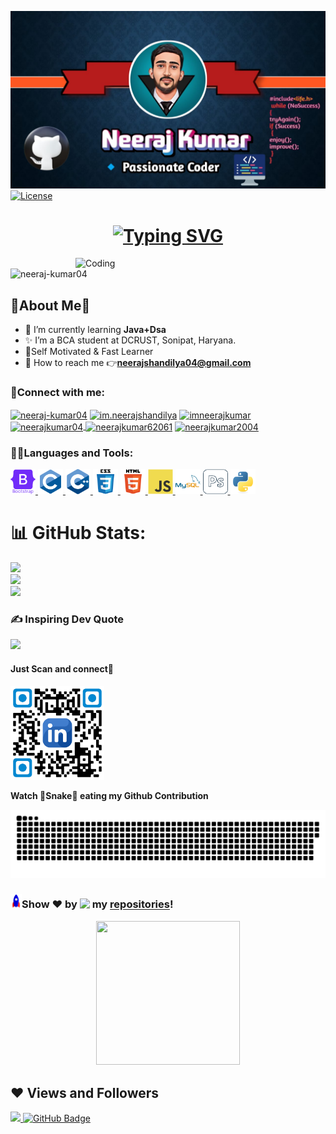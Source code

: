 ![logo](https://github.com/neeraj-kumar04/neeraj-kumar04/blob/main/banner.jpeg)
<a href="https://github.com/neeraj-kumar04/neeraj-kumar04/main/LICENSE"><img src="https://img.shields.io/github/license/antonkomarev/github-profile-views-counter.svg?style=flat-square" alt="License"></a>

<h1 align="center">
 <a href="https://git.io/typing-svg"><img src="https://readme-typing-svg.demolab.com?font=Roboto+Slab&weight=600&size=23&duration=4000&pause=350&color=FF6E04&background=10101000&width=435&lines=Hi+There!+%F0%9F%91%8B;I'm+Neeraj+Kumar+!;welcome+%F0%9F%99%8F+to+my+Github+Profile+" alt="Typing SVG" /></a></h1>
<img align="right"  width="400" alt="Coding" src="https://media.tenor.com/flflC6GFzO8AAAAd/sultan-alrefaei-programmer.gif">
  

<p align="left"> <img src="https://komarev.com/ghpvc/?username=neeraj-kumar04&label=Profile%20views&color=0e75b6&style=flat" alt="neeraj-kumar04" /> </p>
<h2><b>💠About Me💠</b> <br></h2>

- 🌱 I’m currently learning **Java+Dsa**
- ✨ I’m a BCA student at DCRUST, Sonipat, Haryana.
- 🔷Self Motivated & Fast Learner
- 🔰 How to reach me 👉**neerajshandilya04@gmail.com**

<h3 align="left"><b>🤝Connect with me:</b></h3>
<p align="left">
<a href="https://linkedin.com/in/neeraj-kumar04" target="blank"><img align="center" src="https://raw.githubusercontent.com/rahuldkjain/github-profile-readme-generator/master/src/images/icons/Social/linked-in-alt.svg" alt="neeraj-kumar04" height="30" width="40" /></a>
<a href="https://instagram.com/im.neeraj_04" target="blank"><img align="center" src="https://raw.githubusercontent.com/rahuldkjain/github-profile-readme-generator/master/src/images/icons/Social/instagram.svg" alt="im.neerajshandilya" height="30" width="40" /></a>
<a href="https://www.codechef.com/users/imneerajkumar" target="blank"><img align="center" src="https://cdn.jsdelivr.net/npm/simple-icons@3.1.0/icons/codechef.svg" alt="imneerajkumar" height="30" width="40" /></a>
<a href="https://www.hackerrank.com/profile/neerajkumar04" target="blank">
  <img align="center" src="https://raw.githubusercontent.com/rahuldkjain/github-profile-readme-generator/master/src/images/icons/Social/hackerrank.svg" alt="neerajkumar04" height="30" width="40" />
</a>
<a href="https://www.leetcode.com/neerajkumar22" target="blank"><img align="center" src="https://raw.githubusercontent.com/rahuldkjain/github-profile-readme-generator/master/src/images/icons/Social/leet-code.svg" alt="neerajkumar62061" height="30" width="40" /></a>
<a href="https://auth.geeksforgeeks.org/user/neerajkumar2004" target="blank"><img align="center" src="https://raw.githubusercontent.com/rahuldkjain/github-profile-readme-generator/master/src/images/icons/Social/geeks-for-geeks.svg" alt="neerajkumar2004" height="30" width="40" /></a>
</p>

<h3 align="left">👨‍💻Languages and Tools:</h3>
<p align="left"> <a href="https://getbootstrap.com" target="_blank" rel="noreferrer"> <img src="https://raw.githubusercontent.com/devicons/devicon/master/icons/bootstrap/bootstrap-plain-wordmark.svg" alt="bootstrap" width="40" height="40"/> </a> <a href="https://www.cprogramming.com/" target="_blank" rel="noreferrer"> <img src="https://raw.githubusercontent.com/devicons/devicon/master/icons/c/c-original.svg" alt="c" width="40" height="40"/> </a> <a href="https://www.w3schools.com/cpp/" target="_blank" rel="noreferrer"> <img src="https://raw.githubusercontent.com/devicons/devicon/master/icons/cplusplus/cplusplus-original.svg" alt="cplusplus" width="40" height="40"/> </a> <a href="https://www.w3schools.com/css/" target="_blank" rel="noreferrer"> <img src="https://raw.githubusercontent.com/devicons/devicon/master/icons/css3/css3-original-wordmark.svg" alt="css3" width="40" height="40"/> </a> <a href="https://www.w3.org/html/" target="_blank" rel="noreferrer"> <img src="https://raw.githubusercontent.com/devicons/devicon/master/icons/html5/html5-original-wordmark.svg" alt="html5" width="40" height="40"/> </a> <a href="https://developer.mozilla.org/en-US/docs/Web/JavaScript" target="_blank" rel="noreferrer"> <img src="https://raw.githubusercontent.com/devicons/devicon/master/icons/javascript/javascript-original.svg" alt="javascript" width="40" height="40"/> </a> <a href="https://www.mysql.com/" target="_blank" rel="noreferrer"> <img src="https://raw.githubusercontent.com/devicons/devicon/master/icons/mysql/mysql-original-wordmark.svg" alt="mysql" width="40" height="40"/> </a> <a href="https://www.photoshop.com/en" target="_blank" rel="noreferrer"> <img src="https://raw.githubusercontent.com/devicons/devicon/master/icons/photoshop/photoshop-line.svg" alt="photoshop" width="40" height="40"/> </a> <a href="https://www.python.org" target="_blank" rel="noreferrer"> <img src="https://raw.githubusercontent.com/devicons/devicon/master/icons/python/python-original.svg" alt="python" width="40" height="40"/> </a> </p>

# 📊 GitHub Stats:
![](https://github-readme-stats.vercel.app/api?username=neeraj-kumar04&theme=algolia&hide_border=false&include_all_commits=true&count_private=true)<br/>
![](https://github-readme-streak-stats.herokuapp.com/?user=neeraj-kumar04&theme=algolia&hide_border=false)<br/>
![](https://github-readme-stats.vercel.app/api/top-langs/?username=neeraj-kumar04&theme=algolia&hide_border=false&include_all_commits=true&count_private=true&layout=compact)



### ✍️ Inspiring Dev Quote
![](https://quotes-github-readme.vercel.app/api?type=horizontal&theme=radical)


<h4>Just Scan and connect🤝</h4>
 <img src="https://github.com/neeraj-kumar04/neeraj-kumar04/blob/main/LINKEDIN%20LOGO.png" height="150px" width="150px"/>

<b>Watch 🐍Snake🐍 eating my Github Contribution</b>
<p align="center">
  <img src="https://github.com/neeraj-kumar04/neeraj-kumar04/blob/main/github-contribution-grid-snake.svg"/>
</p>


 ### <img src="https://github.com/neeraj-kumar04/neeraj-kumar04/blob/main/Rocket.gif" width="18px">Show ❤️ by  <img src="https://media.giphy.com/media/ObNTw8Uzwy6KQ/giphy.gif" width="26px"> my [repositories](https://github.com/neeraj-kumar04?tab=repositories)!
<p align="Center" ><img src="https://octodex.github.com/images/daftpunktocat-thomas.gif" height="230px" width ="230px"></p>

## ❤ Views and Followers
<a href="https://github.com/neeraj-kumar04/github-profile-views-counter">
    <img src="https://komarev.com/ghpvc/?username=neeraj-kumar04">
</a>
<a href="https://github.com/neeraj-kumar04?tab=followers"><img src="https://img.shields.io/github/followers/neeraj-kumar04?label=Followers&style=social" alt="GitHub Badge"></a>

